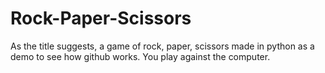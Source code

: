 # Rock-Paper-Scissors
As the title suggests, a game of rock, paper, scissors made in python as a demo to see how github works.
You play against the computer.
